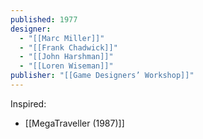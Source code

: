 ```yaml
---
published: 1977
designer:
  - "[[Marc Miller]]"
  - "[[Frank Chadwick]]"
  - "[[John Harshman]]"
  - "[[Loren Wiseman]]"
publisher: "[[Game Designers’ Workshop]]"
---
```

Inspired:
- [[MegaTraveller (1987)]]
